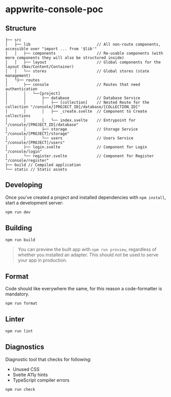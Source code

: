 # appwrite-console-poc

## Structure

```
├── src
│   ├── lib                             // All non-route components, accessible over "import ... from '$lib'"
│   │   ├── components                  // Re-usable components (with more components they will also be structured inside)
│   │   ├── layout                      // Global components for the layout (Nav/Content/Container)
│   │   └── stores                      // Global stores (state management)
│   └├── routes
│       ├── console                     // Routes that need authentication
│       │   └──[project]
│       │       ├── database            // Database Service
│       │       │   ├── [collection]    // Nested Route for the collection "/console/[PROJECT_ID]/database/[COLLECTION_ID]"
│       │       │   ├── _create.svelte  // Component to Create collections
│       │       │   └── index.svelte    // Entrypoint for "/console/[PROJECT_ID]/database"
│       │       ├── storage             // Storage Service "/console/[PROJECT]/storage"
│       │       └── users               // Users Service "/console/[PROJECT]/users"
│       ├── login.svelte                // Component for Login "/console/login"
│       └── register.svelte             // Component for Register "/console/register"
├── build // Compiled application
└── static // Static assets
```

## Developing

Once you've created a project and installed dependencies with `npm install`, start a development server:

```bash
npm run dev
```
## Building

```bash
npm run build
```

> You can preview the built app with `npm run preview`, regardless of whether you installed an adapter. This should _not_ be used to serve your app in production.


## Format

Code should like everywhere the same, for this reason a code-formatter is mandatory.

```bash
npm run format
```

## Linter

```bash
npm run lint
```

## Diagnostics

Diagnostic tool that checks for following:

- Unused CSS
- Svelte A11y hints
- TypeScript compiler errors

```bash
npm run check
```